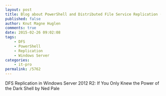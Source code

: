 ```yaml
---
layout: post
title: Blog about PowerShell and Distributed File Service Replication (DFS) in Windows Server 2012 R2
published: false
author: Knut Magne Huglen
comments: true
date: 2015-02-26 09:02:08
tags:
    - DFS
    - PowerShell
    - Replication
    - Windows Server
categories:
    - it-pro
permalink: /5762
---
```

DFS Replication in Windows Server 2012 R2: If You Only Knew the Power of the Dark Shell by Ned Pale